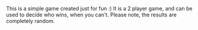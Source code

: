 This is a simple game created just for fun :)
It is a 2 player game, and can be used to decide who wins, when you can't.
Please note, the results are completely random.
